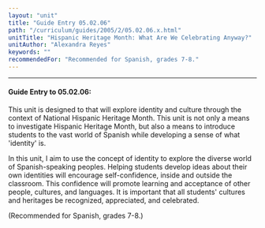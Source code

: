 ```yaml
---
layout: "unit"
title: "Guide Entry 05.02.06"
path: "/curriculum/guides/2005/2/05.02.06.x.html"
unitTitle: "Hispanic Heritage Month: What Are We Celebrating Anyway?"
unitAuthor: "Alexandra Reyes"
keywords: ""
recommendedFor: "Recommended for Spanish, grades 7-8."
---
```

<body>
<hr/>
 <h4>
  Guide Entry to 05.02.06:
 </h4>
 <p>
  This unit is designed to that will explore identity and culture through the context of National Hispanic Heritage Month.  This unit is not only a means to investigate Hispanic Heritage Month, but also a means to introduce students to the vast world of Spanish while developing a sense of what 'identity' is.
 </p>
<p>
  In this unit, I aim to use the concept of identity to explore the diverse world of Spanish-speaking peoples.  Helping students develop ideas about their own identities will encourage self-confidence, inside and outside the classroom.  This confidence will promote learning and acceptance of other people, cultures, and languages.  It is important that all students' cultures and heritages be recognized, appreciated, and celebrated.
 </p>
<p>
  (Recommended for Spanish, grades 7-8.)
 </p>

</body>